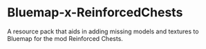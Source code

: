# Bluemap-x-ReinforcedChests
A resource pack that aids in adding missing models and textures to Bluemap for the mod Reinforced Chests.
